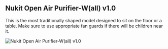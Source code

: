 **Nukit Open Air Purifier-W(all) v1.0**
---
This is the most traditionally shaped model designed to sit on the floor or a table. Make sure to use appropriate fan guards if there will be children near it.

![Nukit Open Air Purifier-W(all) v1.0](https://raw.githubusercontent.com/opennukit/Nukit-Open-Air-Purifier/main/Nukit%20Open%20Air%20Purifier-T(ower)%20v1.0/Nukit%20Open%20Air%20Purifier-T%20v1.0.jpg)
